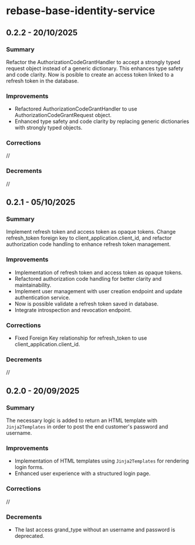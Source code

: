 # rebase-base-identity-service

## 0.2.2 - 20/10/2025

### Summary
Refactor the AuthorizationCodeGrantHandler to accept a strongly typed request object instead of a generic dictionary. This enhances type safety and code clarity.
Now is posible to create an access token linked to a refresh token in the database.

### Improvements
- Refactored AuthorizationCodeGrantHandler to use AuthorizationCodeGrantRequest object.
- Enhanced type safety and code clarity by replacing generic dictionaries with strongly typed objects.

### Corrections
//

### Decrements
//


## 0.2.1 - 05/10/2025

### Summary
Implement refresh token and access token as opaque tokens. Change refresh_token foreign key to client_application.client_id, and refactor authorization code handling to enhance refresh token management. 

### Improvements
- Implementation of refresh token and access token as opaque tokens.
- Refactored authorization code handling for better clarity and maintainability.
- Implement user management with user creation endpoint and update authentication service.
- Now is possible validate a refresh token saved in database.
- Integrate introspection and revocation endpoint.

### Corrections
- Fixed Foreign Key relationship for refresh_token to use client_application.client_id.

### Decrements
//

## 0.2.0 - 20/09/2025

### Summary
The necessary logic is added to return an HTML template with `Jinja2Templates` in order to post the end customer's password and username. 

### Improvements
- Implementation of HTML templates using `Jinja2Templates` for rendering login forms.
- Enhanced user experience with a structured login page.

### Corrections
//

### Decrements
- The last access grand_type without an username and password is deprecated.